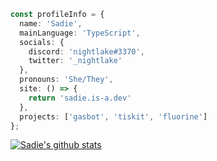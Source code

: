 <!-- ![DiscordImg](https://img.shields.io/badge/DISCORD-DevSadie%239078-blue?style=for-the-badge&logo=discord) ![Pronouns: She/They](https://img.shields.io/badge/pronouns-She%2FThey-green?style=for-the-badge)


### I’m currently working on
- @h-projects
- Proton
- My portfolio

### I’m currently learning 
- React
- TS
- Discord.PY and Python

[![Sadie's github stats](https://github-readme-stats.vercel.app/api?username=DevSadie)](https://github.com/anuraghazra/github-readme-stats)
 -->

```ts
const profileInfo = {
  name: 'Sadie',
  mainLanguage: 'TypeScript',
  socials: {
    discord: 'nightlake#3370',
    twitter: '_nightlake'
  },
  pronouns: 'She/They',
  site: () => {
    return 'sadie.is-a.dev'
  },
  projects: ['gasbot', 'tiskit', 'fluorine']
};
```

[![Sadie's github stats](https://github-readme-stats.vercel.app/api?username=night-lake&theme=dark)](https://github.com/anuraghazra/github-readme-stats)
